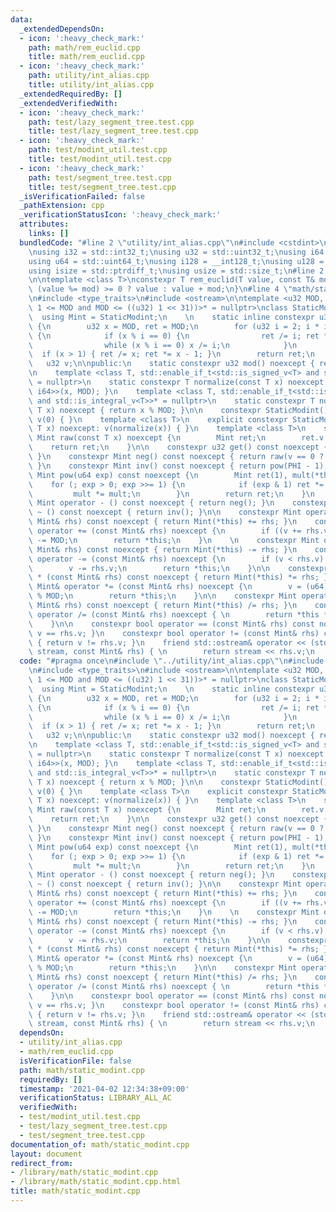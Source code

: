 ```yaml
---
data:
  _extendedDependsOn:
  - icon: ':heavy_check_mark:'
    path: math/rem_euclid.cpp
    title: math/rem_euclid.cpp
  - icon: ':heavy_check_mark:'
    path: utility/int_alias.cpp
    title: utility/int_alias.cpp
  _extendedRequiredBy: []
  _extendedVerifiedWith:
  - icon: ':heavy_check_mark:'
    path: test/lazy_segment_tree.test.cpp
    title: test/lazy_segment_tree.test.cpp
  - icon: ':heavy_check_mark:'
    path: test/modint_util.test.cpp
    title: test/modint_util.test.cpp
  - icon: ':heavy_check_mark:'
    path: test/segment_tree.test.cpp
    title: test/segment_tree.test.cpp
  _isVerificationFailed: false
  _pathExtension: cpp
  _verificationStatusIcon: ':heavy_check_mark:'
  attributes:
    links: []
  bundledCode: "#line 2 \"utility/int_alias.cpp\"\n#include <cstdint>\n#include <cstddef>\n\
    \nusing i32 = std::int32_t;\nusing u32 = std::uint32_t;\nusing i64 = std::int64_t;\n\
    using u64 = std::uint64_t;\nusing i128 = __int128_t;\nusing u128 = __uint128_t;\n\
    using isize = std::ptrdiff_t;\nusing usize = std::size_t;\n#line 2 \"math/rem_euclid.cpp\"\
    \n\ntemplate <class T>\nconstexpr T rem_euclid(T value, const T& mod) {\n    return\
    \ (value %= mod) >= 0 ? value : value + mod;\n}\n#line 4 \"math/static_modint.cpp\"\
    \n#include <type_traits>\n#include <ostream>\n\ntemplate <u32 MOD, std::enable_if_t<((u32)\
    \ 1 <= MOD and MOD <= ((u32) 1 << 31))>* = nullptr>\nclass StaticModint {\n  \
    \  using Mint = StaticModint;\n    \n    static inline constexpr u32 PHI = []\
    \ {\n        u32 x = MOD, ret = MOD;\n        for (u32 i = 2; i * i <= x; ++i)\
    \ {\n            if (x % i == 0) {\n                ret /= i; ret *= i - 1;\n\
    \                while (x % i == 0) x /= i;\n            }\n        }\n      \
    \  if (x > 1) { ret /= x; ret *= x - 1; }\n        return ret;\n    }();\n\n \
    \   u32 v;\n\npublic:\n    static constexpr u32 mod() noexcept { return MOD; }\n\
    \n    template <class T, std::enable_if_t<std::is_signed_v<T> and std::is_integral_v<T>>*\
    \ = nullptr>\n    static constexpr T normalize(const T x) noexcept { return rem_euclid<std::common_type_t<T,\
    \ i64>>(x, MOD); }\n    template <class T, std::enable_if_t<std::is_unsigned_v<T>\
    \ and std::is_integral_v<T>>* = nullptr>\n    static constexpr T normalize(const\
    \ T x) noexcept { return x % MOD; }\n\n    constexpr StaticModint() noexcept:\
    \ v(0) { }\n    template <class T>\n    explicit constexpr StaticModint(const\
    \ T x) noexcept: v(normalize(x)) { }\n    template <class T>\n    static constexpr\
    \ Mint raw(const T x) noexcept {\n        Mint ret;\n        ret.v = x;\n    \
    \    return ret;\n    }\n\n    constexpr u32 get() const noexcept { return v;\
    \ }\n    constexpr Mint neg() const noexcept { return raw(v == 0 ? 0 : MOD - v);\
    \ }\n    constexpr Mint inv() const noexcept { return pow(PHI - 1); }\n    constexpr\
    \ Mint pow(u64 exp) const noexcept {\n        Mint ret(1), mult(*this);\n    \
    \    for (; exp > 0; exp >>= 1) {\n            if (exp & 1) ret *= mult;\n   \
    \         mult *= mult;\n        }\n        return ret;\n    }\n    \n    constexpr\
    \ Mint operator - () const noexcept { return neg(); }\n    constexpr Mint operator\
    \ ~ () const noexcept { return inv(); }\n\n    constexpr Mint operator + (const\
    \ Mint& rhs) const noexcept { return Mint(*this) += rhs; }\n    constexpr Mint&\
    \ operator += (const Mint& rhs) noexcept {\n        if ((v += rhs.v) >= MOD) v\
    \ -= MOD;\n        return *this;\n    }\n    \n    constexpr Mint operator - (const\
    \ Mint& rhs) const noexcept { return Mint(*this) -= rhs; }\n    constexpr Mint&\
    \ operator -= (const Mint& rhs) noexcept {\n        if (v < rhs.v) v += MOD;\n\
    \        v -= rhs.v;\n        return *this;\n    }\n\n    constexpr Mint operator\
    \ * (const Mint& rhs) const noexcept { return Mint(*this) *= rhs; }\n    constexpr\
    \ Mint& operator *= (const Mint& rhs) noexcept {\n        v = (u64) v * rhs.v\
    \ % MOD;\n        return *this;\n    }\n\n    constexpr Mint operator / (const\
    \ Mint& rhs) const noexcept { return Mint(*this) /= rhs; }\n    constexpr Mint&\
    \ operator /= (const Mint& rhs) noexcept { \n        return *this *= rhs.inv();\n\
    \    }\n\n    constexpr bool operator == (const Mint& rhs) const noexcept { return\
    \ v == rhs.v; }\n    constexpr bool operator != (const Mint& rhs) const noexcept\
    \ { return v != rhs.v; }\n    friend std::ostream& operator << (std::ostream&\
    \ stream, const Mint& rhs) { \n        return stream << rhs.v;\n    }\n};\n"
  code: "#pragma once\n#include \"../utility/int_alias.cpp\"\n#include \"rem_euclid.cpp\"\
    \n#include <type_traits>\n#include <ostream>\n\ntemplate <u32 MOD, std::enable_if_t<((u32)\
    \ 1 <= MOD and MOD <= ((u32) 1 << 31))>* = nullptr>\nclass StaticModint {\n  \
    \  using Mint = StaticModint;\n    \n    static inline constexpr u32 PHI = []\
    \ {\n        u32 x = MOD, ret = MOD;\n        for (u32 i = 2; i * i <= x; ++i)\
    \ {\n            if (x % i == 0) {\n                ret /= i; ret *= i - 1;\n\
    \                while (x % i == 0) x /= i;\n            }\n        }\n      \
    \  if (x > 1) { ret /= x; ret *= x - 1; }\n        return ret;\n    }();\n\n \
    \   u32 v;\n\npublic:\n    static constexpr u32 mod() noexcept { return MOD; }\n\
    \n    template <class T, std::enable_if_t<std::is_signed_v<T> and std::is_integral_v<T>>*\
    \ = nullptr>\n    static constexpr T normalize(const T x) noexcept { return rem_euclid<std::common_type_t<T,\
    \ i64>>(x, MOD); }\n    template <class T, std::enable_if_t<std::is_unsigned_v<T>\
    \ and std::is_integral_v<T>>* = nullptr>\n    static constexpr T normalize(const\
    \ T x) noexcept { return x % MOD; }\n\n    constexpr StaticModint() noexcept:\
    \ v(0) { }\n    template <class T>\n    explicit constexpr StaticModint(const\
    \ T x) noexcept: v(normalize(x)) { }\n    template <class T>\n    static constexpr\
    \ Mint raw(const T x) noexcept {\n        Mint ret;\n        ret.v = x;\n    \
    \    return ret;\n    }\n\n    constexpr u32 get() const noexcept { return v;\
    \ }\n    constexpr Mint neg() const noexcept { return raw(v == 0 ? 0 : MOD - v);\
    \ }\n    constexpr Mint inv() const noexcept { return pow(PHI - 1); }\n    constexpr\
    \ Mint pow(u64 exp) const noexcept {\n        Mint ret(1), mult(*this);\n    \
    \    for (; exp > 0; exp >>= 1) {\n            if (exp & 1) ret *= mult;\n   \
    \         mult *= mult;\n        }\n        return ret;\n    }\n    \n    constexpr\
    \ Mint operator - () const noexcept { return neg(); }\n    constexpr Mint operator\
    \ ~ () const noexcept { return inv(); }\n\n    constexpr Mint operator + (const\
    \ Mint& rhs) const noexcept { return Mint(*this) += rhs; }\n    constexpr Mint&\
    \ operator += (const Mint& rhs) noexcept {\n        if ((v += rhs.v) >= MOD) v\
    \ -= MOD;\n        return *this;\n    }\n    \n    constexpr Mint operator - (const\
    \ Mint& rhs) const noexcept { return Mint(*this) -= rhs; }\n    constexpr Mint&\
    \ operator -= (const Mint& rhs) noexcept {\n        if (v < rhs.v) v += MOD;\n\
    \        v -= rhs.v;\n        return *this;\n    }\n\n    constexpr Mint operator\
    \ * (const Mint& rhs) const noexcept { return Mint(*this) *= rhs; }\n    constexpr\
    \ Mint& operator *= (const Mint& rhs) noexcept {\n        v = (u64) v * rhs.v\
    \ % MOD;\n        return *this;\n    }\n\n    constexpr Mint operator / (const\
    \ Mint& rhs) const noexcept { return Mint(*this) /= rhs; }\n    constexpr Mint&\
    \ operator /= (const Mint& rhs) noexcept { \n        return *this *= rhs.inv();\n\
    \    }\n\n    constexpr bool operator == (const Mint& rhs) const noexcept { return\
    \ v == rhs.v; }\n    constexpr bool operator != (const Mint& rhs) const noexcept\
    \ { return v != rhs.v; }\n    friend std::ostream& operator << (std::ostream&\
    \ stream, const Mint& rhs) { \n        return stream << rhs.v;\n    }\n};\n"
  dependsOn:
  - utility/int_alias.cpp
  - math/rem_euclid.cpp
  isVerificationFile: false
  path: math/static_modint.cpp
  requiredBy: []
  timestamp: '2021-04-02 12:34:38+09:00'
  verificationStatus: LIBRARY_ALL_AC
  verifiedWith:
  - test/modint_util.test.cpp
  - test/lazy_segment_tree.test.cpp
  - test/segment_tree.test.cpp
documentation_of: math/static_modint.cpp
layout: document
redirect_from:
- /library/math/static_modint.cpp
- /library/math/static_modint.cpp.html
title: math/static_modint.cpp
---
```

